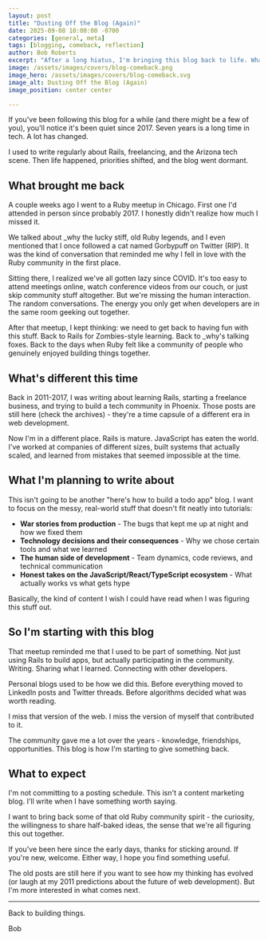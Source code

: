 ```yaml
---
layout: post
title: "Dusting Off the Blog (Again)"
date: 2025-09-08 10:00:00 -0700
categories: [general, meta]
tags: [blogging, comeback, reflection]
author: Bob Roberts
excerpt: "After a long hiatus, I'm bringing this blog back to life. What changed, why I stopped, and what I'm planning to write about this time around."
image: /assets/images/covers/blog-comeback.png
image_hero: /assets/images/covers/blog-comeback.svg
image_alt: Dusting Off the Blog (Again)
image_position: center center

---
```


If you've been following this blog for a while (and there might be a few of you), you'll notice it's been quiet since 2017. Seven years is a long time in tech. A lot has changed.

I used to write regularly about Rails, freelancing, and the Arizona tech scene. Then life happened, priorities shifted, and the blog went dormant.

## What brought me back

A couple weeks ago I went to a Ruby meetup in Chicago. First one I'd attended in person since probably 2017. I honestly didn't realize how much I missed it.

We talked about _why the lucky stiff, old Ruby legends, and I even mentioned that I once followed a cat named Gorbypuff on Twitter (RIP). It was the kind of conversation that reminded me why I fell in love with the Ruby community in the first place.

Sitting there, I realized we've all gotten lazy since COVID. It's too easy to attend meetings online, watch conference videos from our couch, or just skip community stuff altogether. But we're missing the human interaction. The random conversations. The energy you only get when developers are in the same room geeking out together.

After that meetup, I kept thinking: we need to get back to having fun with this stuff. Back to Rails for Zombies-style learning. Back to _why's talking foxes. Back to the days when Ruby felt like a community of people who genuinely enjoyed building things together.

## What's different this time

Back in 2011-2017, I was writing about learning Rails, starting a freelance business, and trying to build a tech community in Phoenix. Those posts are still here (check the archives) - they're a time capsule of a different era in web development.

Now I'm in a different place. Rails is mature. JavaScript has eaten the world. I've worked at companies of different sizes, built systems that actually scaled, and learned from mistakes that seemed impossible at the time.

## What I'm planning to write about

This isn't going to be another "here's how to build a todo app" blog. I want to focus on the messy, real-world stuff that doesn't fit neatly into tutorials:

- **War stories from production** - The bugs that kept me up at night and how we fixed them
- **Technology decisions and their consequences** - Why we chose certain tools and what we learned
- **The human side of development** - Team dynamics, code reviews, and technical communication
- **Honest takes on the JavaScript/React/TypeScript ecosystem** - What actually works vs what gets hype

Basically, the kind of content I wish I could have read when I was figuring this stuff out.

## So I'm starting with this blog

That meetup reminded me that I used to be part of something. Not just using Rails to build apps, but actually participating in the community. Writing. Sharing what I learned. Connecting with other developers.

Personal blogs used to be how we did this. Before everything moved to LinkedIn posts and Twitter threads. Before algorithms decided what was worth reading.

I miss that version of the web. I miss the version of myself that contributed to it.

The community gave me a lot over the years - knowledge, friendships, opportunities. This blog is how I'm starting to give something back.

## What to expect

I'm not committing to a posting schedule. This isn't a content marketing blog. I'll write when I have something worth saying.

I want to bring back some of that old Ruby community spirit - the curiosity, the willingness to share half-baked ideas, the sense that we're all figuring this out together.

If you've been here since the early days, thanks for sticking around. If you're new, welcome. Either way, I hope you find something useful.

The old posts are still here if you want to see how my thinking has evolved (or laugh at my 2011 predictions about the future of web development). But I'm more interested in what comes next.

---

Back to building things.

Bob
